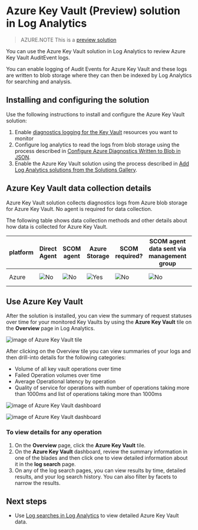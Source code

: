 <properties
	pageTitle="Azure Key Vault solution in Log Analytics | Microsoft Azure"
	description="You can use the Azure Key Vault solution in Log Analytics to review Azure Key Vault logs."
	services="log-analytics"
	documentationCenter=""
	authors="richrundmsft"
	manager="jochan"
	editor=""/>

<tags
	ms.service="log-analytics"
	ms.workload="na"
	ms.tgt_pltfrm="na"
	ms.devlang="na"
	ms.topic="article"
	ms.date="07/05/2016"
	ms.author="richrund"/>

# Azure Key Vault (Preview) solution in Log Analytics

>AZURE.NOTE This is a [preview solution](log-analytics-add-solutions.md#log-analytics-preview-solutions-and-features)

You can use the Azure Key Vault solution in Log Analytics to review Azure Key Vault AuditEvent logs.

You can enable logging of Audit Events for Azure Key Vault and these logs are written to blob storage where they can then be indexed by Log Analytics for searching and analysis. 

## Installing and configuring the solution

Use the following instructions to install and configure the Azure Key Vault solution:

1.	Enable [diagnostics logging for the Key Vault](../key-vault/key-vault-logging.md) resources you want to monitor
2.	Configure log analytics to read the logs from blob storage using the process described in [Configure Azure Diagnostics Written to Blob in JSON](log-analytics-powershell-azure-diagnostics-json.md).
3.	Enable the Azure Key Vault solution using the process described in [Add Log Analytics solutions from the Solutions Gallery](log-analytics-add-solutions.md).  

## Azure Key Vault data collection details

Azure Key Vault solution collects diagnostics logs from Azure blob storage for Azure Key Vault.
No agent is required for data collection.

The following table shows data collection methods and other details about how data is collected for Azure Key Vault.

| platform | Direct Agent | SCOM agent | Azure Storage | SCOM required? | SCOM agent data sent via management group | collection frequency |
|---|---|---|---|---|---|---|
|Azure|![No](./media/log-analytics-azure-keyvault/oms-bullet-red.png)|![No](./media/log-analytics-azure-keyvault/oms-bullet-red.png)|![Yes](./media/log-analytics-azure-keyvault/oms-bullet-green.png)|            ![No](./media/log-analytics-azure-keyvault/oms-bullet-red.png)|![No](./media/log-analytics-azure-keyvault/oms-bullet-red.png)| 10 minutes|

## Use Azure Key Vault

After the solution is installed, you can view the summary of request statuses over time for your monitored Key Vaults by using the **Azure Key Vault** tile on the **Overview** page in Log Analytics.

![image of Azure Key Vault tile](./media/log-analytics-azure-keyvault/log-analytics-keyvault-tile.png)

After clicking on the Overview tile you can view summaries of your logs and then drill-into details for the following categories:

- Volume of all key vault operations over time
- Failed Operation volumes over time
- Average Operational latency by operation
- Quality of service for operations with number of operations taking more than 1000ms and list of operations taking more than 1000ms

![image of Azure Key Vault dashboard](./media/log-analytics-azure-keyvault/log-analytics-keyvault01.png)

![image of Azure Key Vault dashboard](./media/log-analytics-azure-keyvault/log-analytics-keyvault02.png)

### To view details for any operation

1. On the **Overview** page, click the **Azure Key Vault** tile.
2. On the **Azure Key Vault** dashboard, review the summary information in one of the blades and then click one to view detailed information about it in the **log search** page.
3. On any of the log search pages, you can view results by time, detailed results, and your log search history. You can also filter by facets to narrow the results.

## Next steps

- Use [Log searches in Log Analytics](log-analytics-log-searches.md) to view detailed Azure Key Vault data.

